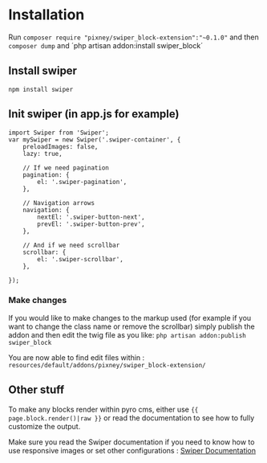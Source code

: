 # Installation

Run `composer require "pixney/swiper_block-extension":"~0.1.0"` and then `composer dump` and ´php artisan addon:install swiper_block´

## Install swiper
`npm install swiper`

## Init swiper (in app.js for example)
```
import Swiper from 'Swiper';
var mySwiper = new Swiper('.swiper-container', {
    preloadImages: false,
    lazy: true,
    
    // If we need pagination
    pagination: {
        el: '.swiper-pagination',
    },

    // Navigation arrows
    navigation: {
        nextEl: '.swiper-button-next',
        prevEl: '.swiper-button-prev',
    },

    // And if we need scrollbar
    scrollbar: {
        el: '.swiper-scrollbar',
    },

});
```

### Make changes
If you would like to make changes to the markup used (for example if you want to
change the class name or remove the scrollbar) simply publish the addon and then edit
the twig file as you like: `php artisan addon:publish swiper_block`

You are now able to find edit files within : `resources/default/addons/pixney/swiper_block-extension/`

## Other stuff
To make any blocks render within pyro cms, either use `{{ page.block.render()|raw }}` or read the documentation to see how to fully customize the output.

Make sure you read the Swiper documentation if you need to know how to use responsive images or set other configurations : [Swiper Documentation](http://idangero.us/swiper/api/)

